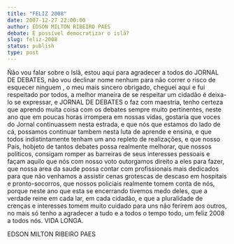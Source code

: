```yaml
---
title: "FELIZ 2008"
date: 2007-12-27 22:00:00
author: EDSON MILTON RIBEIRO PAES
debate: É possível democratizar o islã?
slug: feliz-2008
status: publish 
type: post
---
```


Ñão vou falar sobre o Islâ, estou aqui para agradecer a todos do JORNAL DE DEBATES, não vou declinar nome nenhum para não correr o risco de esquecer ninguem , o meu mais sincero obrigado, cheguei aqui e fui respeitado por todos, a melhor maneira de se respeitar um cidadão é deixa-lo se expressar, e JORNAL DE DEBATES o faz com maestria, tenho certeza que aprendo muita coisa com os debates sempre muito pertinentes, neste ano que em poucas horas irrompera em nossas vidas, gostaria que voces do Jornal continuassem nesta estrada, e que nós que estamos do lado de cá, possamos continuar tambem nesta luta de aprende e ensina, e que todos indistintamente tenham um ano repleto de realizações, e que nosso País, hobjeto de tantos debates possa realmente melhorar, que nossos politicos, consigam romper as barreiras de seus interesses pessoais e façam aquilo que nós com nosso voto outorgamos direito a eles para fazer, que nossa area da saude possa contar com profissionais mais dedicados para que não venhamos a assistir cenas grotescas de descaso em hospitais e pronto-socorros, que nossos policiais realmente tomem conta de nós, porque neste ano que esta se encerrando tivemos medo deles, que a verdade reine em cada lar, em cada cidadão, e que a pluralidade de crenças e interesses tomem muito cuidado para uns não ferirem aos outros, no mais só tenho a agradecer a tudo e a todos o tempo todo, um feliz 2008 a todos nós. VIDA LONGA.  

 EDSON MILTON RIBEIRO PAES
